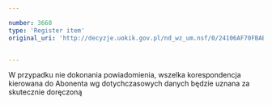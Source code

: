 ```yaml
---

number: 3668
type: 'Register item'
original_uri: 'http://decyzje.uokik.gov.pl/nd_wz_um.nsf/0/24106AF70FBABA09C1257A6A0031996E?OpenDocument'


---
```


W przypadku nie dokonania powiadomienia, wszelka korespondencja kierowana do Abonenta wg dotychczasowych danych będzie uznana za skutecznie doręczoną
